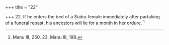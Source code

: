 +++
title = "22"

+++
22. If he enters the bed of a Śūdra female immediately after partaking of a funeral repast, his ancestors will lie for a month in her ordure. [^18] 


[^18]:  Manu III, 250. 23. Manu III, 188.
